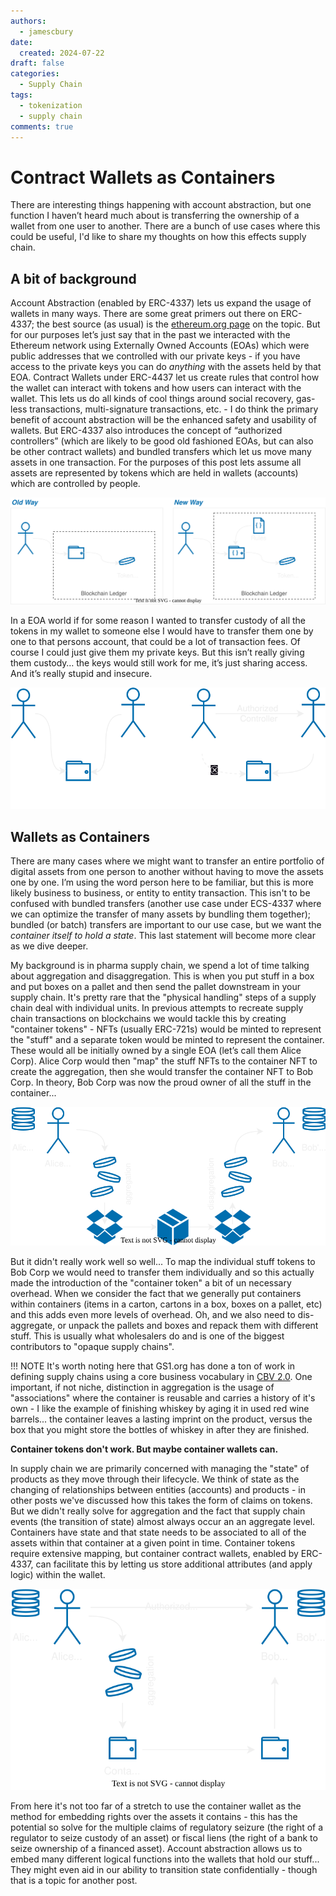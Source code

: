 ```yaml
---
authors:
  - jamescbury
date:
  created: 2024-07-22
draft: false
categories:
  - Supply Chain
tags:
  - tokenization
  - supply chain
comments: true
---
```

# Contract Wallets as Containers

There are interesting things happening with account abstraction, but one function I haven’t heard much about is transferring the ownership of a wallet from one user to another.  There are a bunch of use cases where this could be useful, I'd like to share my thoughts on how this effects supply chain.

<!-- more -->

## A bit of background
Account Abstraction (enabled by ERC-4337) lets us expand the usage of wallets in many ways.  There are some great primers out there on ERC-4337; the best source (as usual) is the [ethereum.org page](https://ethereum.org/en/roadmap/account-abstraction/) on the topic.  But for our purposes let’s just say that in the past we interacted with the Ethereum network using Externally Owned Accounts (EOAs) which were public addresses that we controlled with our private keys - if you have access to the private keys you can do *anything* with the assets held by that EOA.  Contract Wallets under ERC-4437 let us create rules that control how the wallet can interact with tokens and how users can interact with the wallet.  This lets us do all kinds of cool things around social recovery, gas-less transactions, multi-signature transactions, etc. - I do think the primary benefit of account abstraction will be the enhanced safety and usability of wallets.  But ERC-4337 also introduces the concept of “authorized controllers” (which are likely to be good old fashioned EOAs, but can also be other contract wallets) and bundled transfers which let us move many assets in one transaction.  For the purposes of this post lets assume all assets are represented by tokens which are held in wallets (accounts) which are controlled by people.

![user > wallet > token](./contract_wallet_containers/old_way_new_way.drawio.svg)

In a EOA world if for some reason I wanted to transfer custody of all the tokens in my wallet to someone else I would have to transfer them one by one to that persons account, that could be a lot of transaction fees.  Of course I could just give them my private keys. But this isn’t really giving them custody… the keys would still work for me, it’s just sharing access.  And it’s really stupid and insecure.  

![wallet transfers](./contract_wallet_containers/wallet_transfers.drawio.svg)

## Wallets as Containers

There are many cases where we might want to transfer an entire portfolio of digital assets from one person to another without having to move the assets one by one. I’m using the word person here to be familiar, but this is more likely business to business, or entity to entity transaction.  This isn't to be confused with bundled transfers (another use case under ECS-4337 where we can optimize the transfer of many assets by bundling them together); bundled (or batch) transfers are important to our use case, but we want the *container itself to hold a state*.  This last statement will become more clear as we dive deeper.

My background is in pharma supply chain, we spend a lot of time talking about aggregation and disaggregation.  This is when you put stuff in a box and put boxes on a pallet and then send the pallet downstream in your supply chain.  It's pretty rare that the "physical handling" steps of a supply chain deal with individual units.  In previous attempts to recreate supply chain transactions on blockchains we would tackle this by creating "container tokens" - NFTs (usually ERC-721s) would be minted to represent the "stuff" and a separate token would be minted to represent the container.  These would all be initially owned by a single EOA (let’s call them Alice Corp).  Alice Corp would then "map" the stuff NFTs to the container NFT to create the aggregation, then she would transfer the container NFT to Bob Corp.  In theory, Bob Corp was now the proud owner of all the stuff in the container... 

![alice > bob transfer stuff](./contract_wallet_containers/alice_to_bob.drawio.svg)

But it didn't really work well so well... To map the individual stuff tokens to Bob Corp we would need to transfer them individually and so this actually made the introduction of the "container token" a bit of un necessary overhead.  When we consider the fact that we generally put containers within containers (items in a carton, cartons in a box, boxes on a pallet, etc) and this adds even more levels of overhead.  Oh, and we also need to dis-aggregate, or unpack the pallets and boxes and repack them with different stuff.  This is usually what wholesalers do and is one of the biggest contributors to "opaque supply chains".

!!! NOTE 
    It's worth noting here that GS1.org has done a ton of work in defining supply chains using a core business vocabulary in [CBV 2.0](https://www.gs1.org/standards/epcis).  One important, if not niche, distinction in aggregation is the usage of "associations" where the container is reusable and carries a history of it's own - I like the example of finishing whiskey by aging it in used red wine barrels... the container leaves a lasting imprint on the product, versus the box that you might store the bottles of whiskey in after they are finished.

**Container tokens don't work.  But maybe container wallets can.**

In supply chain we are primarily concerned with managing the "state" of products as they move through their lifecycle.  We think of state as the changing of relationships between entities (accounts) and products - in other posts we've discussed how this takes the form of claims on tokens.  But we didn't really solve for aggregation and the fact that supply chain events (the transition of state) almost always occur an an aggregate level.  Containers have state and that state needs to be associated to all of the assets within that container at a given point in time.  Container tokens require extensive mapping, but container contract wallets, enabled by ERC-4337, can facilitate this by letting us store additional attributes (and apply logic) within the wallet.

![contract wallet containers](./contract_wallet_containers/contract_wallet_container.drawio.svg)

From here it's not too far of a stretch to use the container wallet as the method for embedding rights over the assets it contains - this has the potential so solve for the multiple claims of regulatory seizure (the right of a regulator to seize custody of an asset) or fiscal liens (the right of a bank to seize ownership of a financed asset).  Account abstraction allows us to embed many different logical functions into the wallets that hold our stuff...  They might even aid in our ability to transition state confidentially - though that is a topic for another post.
